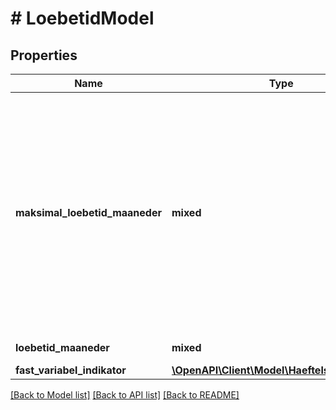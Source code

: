 # # LoebetidModel

## Properties

Name | Type | Description | Notes
------------ | ------------- | ------------- | -------------
**maksimal_loebetid_maaneder** | **mixed** | Skal angives for realkredit. Maksimal løbetid i antal måneder uanset den på nuværende tidspunkt aftalte løbetid. Eksempelvis hvis afviklingsperioden på lånet er aftalt til 360 månder (30 år) og der er mulighed for 240 månders (20 år) afdragsfrihed, skal værdien angives til 600 måneder (50 år). | [optional]
**loebetid_maaneder** | **mixed** | Aftalt løbetid i antal måneder. |
**fast_variabel_indikator** | [**\OpenAPI\Client\Model\HaeftelseRenteEnum**](HaeftelseRenteEnum.md) |  |

[[Back to Model list]](../../README.md#models) [[Back to API list]](../../README.md#endpoints) [[Back to README]](../../README.md)
